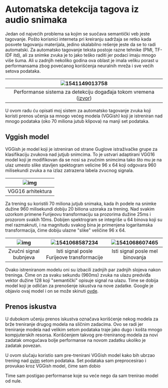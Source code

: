 # Automatska detekcija tagova iz audio snimaka

Jedan od najvećih problema sa kojim se suočava semantički veb jeste tagovanje. Pošto korisnici interneta pri kreiranju sadržaja se retko kada posvete tagovanju materijala, jedino skalabilno rešenje jeste da se to radi automatski. Za automatsko tagovanje teksta postoje razne tehnike (PMI, TF-IDF itd), ali za snimke zvuka je to jako teško raditi jer podaci imaju mnogo više šuma. Ali u zadnjih nekoliko godina ova oblast je imala veliku porast u performansama zbog povećanog korišćenja neuralnih mreža i sve većih setova podataka.

| ![1541149013758](/home/njovicic/Documents/audio_tag/.images/1541149013758.png) |
| :----------------------------------------------------------: |
| Performanse sistema za detekciju događaja tokom vremena ([izvor](http://www.cs.tut.fi/~heittolt/research-sound-event-detection)) |

U ovom radu ću opisati moj sistem za automatsko tagovanje zvuka koji koristi prenos učenja sa mnogo većeg modela  (VGGish) koji je istreniran nad mnogo podataka (oko 70 miliona jutub klipova) na manji set podataka.

## Vggish model

VGGish je model koji je istreniran od strane Guglove istraživačke grupe za klasifikaciju zvukova nad jutjub snimcima. To je ustvari adaptirani VGG16 model koji je modifikovan da se nosi sa zvučnim snimcima tako što mu je na ulaz umesto slike stavljen spektogram velicine 96 x 64 koji odgovara 960 milisekundi zvuka a na izlaz zatrazena labela zvucnog signala. 

| ![img](.images/vgg16.png) |
| :--: |
| VGG16 arhitektura |

Za trening su koristili 70 miliona jutjub snimaka, kada ih podele na snimke dužine 960 milisekundi dobiju 20 biliona uzoraka za trening. Nad svakim uzorkom primene Furijeovu transformaciju sa prozorima dužine 25ms i prozorom svakih 10ms. Dobijen spektrogram se integriše u 64 binova koji su mel razmaknuti, i na magnitudu svakog bina je primenjena logaritamska transformacija, čime dobiju ulazne "slike" veličine 96 x 64.

| ![img](.images/1541068550301.png) | ![1541068587234](.images/1541068587234.png) | ![1541068607465](.images/1541068607465.png) |
| :--: | :--: |  :--: |
| Zvučni signal bubnjeva | Isti signal posle Furijeove transformacije | Isti signal posle mel binovanja |

Ovako istreniranom modelu oni su izbacili zadnjih par zadnjih slojeva nakon treninga. Čime on za svaku sekundu (960ms) zvuka na ulazu predviđa vektor dužine 128 koji "semantički" opisuje signal na ulazu. Time se dobija model koji je odličan za  prenošenje iskustva na nove zadatke. Google je objavio ovaj model i on se može skinuti [ovde](https://github.com/tensorflow/models/tree/master/research/audioset).

## Prenos iskustva

U dubokom učenju prenos iskustva označava korišćenje nekog modela za brže treniranje drugog modela na sličnim zadacima. Ovo se radi jer treniranje modela nad velikim setom podataka traje jako dugo i košta mnogo kompjuterskih resorsa. Korišćenjem takvog pre-treniranog modela za novi zadatak omogućava bolje performanse na novom zadatku ukoliko je zadatak povezan.

U ovom slučaju koristio sam pre-trenirani VGGish model kako bih ubrzao trening nad [ovim](https://www.kaggle.com/c/freesound-audio-tagging/) setom podataka. Set podataka sam preprocesirao i provukao kroz VGGish model, čime sam dobio 

Time sam postigao performanse koje su veće nego da sam trenirao model od nule. 